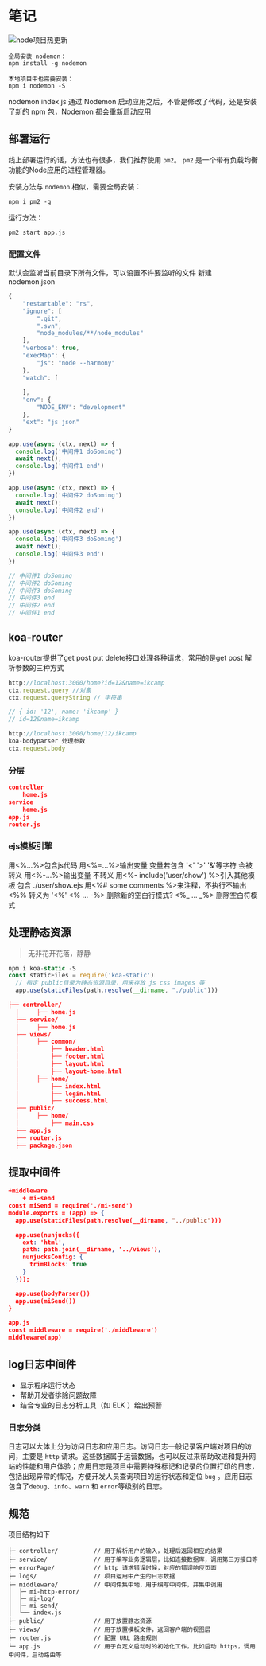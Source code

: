 # 笔记

![](https://cdn.nlark.com/yuque/0/2020/png/1703004/1601189469278-f188ff82-f426-46a9-babb-9cb92eb6aa2f.png)node项目热更新

```
全局安装 nodemon：
npm install -g nodemon

本地项目中也需要安装：
npm i nodemon -S
```
nodemon index.js
通过 Nodemon 启动应用之后，不管是修改了代码，还是安装了新的 npm 包，Nodemon 都会重新启动应用

## 部署运行
线上部署运行的话，方法也有很多，我们推荐使用 `pm2`。
`pm2` 是一个带有负载均衡功能的Node应用的进程管理器。


安装方法与 `nodemon` 相似，需要全局安装：
```
npm i pm2 -g
```


运行方法：
```
pm2 start app.js
```
### 配置文件
默认会监听当前目录下所有文件，可以设置不许要监听的文件 新建 nodemon.json
```javascript
{
	"restartable": "rs",
	"ignore": [
		".git",
		".svn",
		"node_modules/**/node_modules"
	],
	"verbose": true,
	"execMap": {
		"js": "node --harmony"
	},
	"watch": [
		
	],
	"env": {
		"NODE_ENV": "development"
	},
	"ext": "js json"
}
```
```javascript
app.use(async (ctx, next) => {
  console.log('中间件1 doSoming')
  await next();
  console.log('中间件1 end')
})

app.use(async (ctx, next) => {
  console.log('中间件2 doSoming')
  await next();
  console.log('中间件2 end')
})

app.use(async (ctx, next) => {
  console.log('中间件3 doSoming')
  await next();
  console.log('中间件3 end')
})

// 中间件1 doSoming
// 中间件2 doSoming
// 中间件3 doSoming
// 中间件3 end
// 中间件2 end
// 中间件1 end
```
## koa-router
koa-router提供了get post put delete接口处理各种请求，常用的是get post
解析参数的三种方式
```javascript
http://localhost:3000/home?id=12&name=ikcamp
ctx.request.query //对象
ctx.request.queryString // 字符串

// { id: '12', name: 'ikcamp' }
// id=12&name=ikcamp

http://localhost:3000/home/12/ikcamp
koa-bodyparser 处理参数  
ctx.request.body
```
### 分层
```json
controller
	home.js
service
	home.js
app.js
router.js
```
### ejs模板引擎
用<%...%>包含js代码
用<%=...%>输出变量 变量若包含 '<' '>' '&'等字符 会被转义
用<%-...%>输出变量 不转义
用<%- include('user/show') %>引入其他模板 包含 ./user/show.ejs
用<%# some comments %>来注释，不执行不输出
<%% 转义为 '<%'
<% ... -%> 删除新的空白行模式?
<%_ ... _%> 删除空白符模式
## 处理静态资源
> 无非花开花落，静静



```javascript
npm i koa-static -S
const staticFiles = require('koa-static')
  // 指定 public目录为静态资源目录，用来存放 js css images 等
  app.use(staticFiles(path.resolve(__dirname, "./public")))
```
```json
├── controller/
  │     ├── home.js
  ├── service/
  │     ├── home.js
  ├── views/
  │     ├── common/ 
  │         ├── header.html
  │         ├── footer.html
  │         ├── layout.html
  │         ├── layout-home.html
  │     ├── home/ 
  │         ├── index.html
  │         ├── login.html
  │         ├── success.html
  ├── public/ 
  │     ├── home/ 
  │         ├── main.css
  ├── app.js
  ├── router.js
  ├── package.json
```
## 提取中间件
```json
+middleware
	+ mi-send
const miSend = require('./mi-send')
module.exports = (app) => {
  app.use(staticFiles(path.resolve(__dirname, "../public")))

  app.use(nunjucks({
    ext: 'html',
    path: path.join(__dirname, '../views'),
    nunjucksConfig: {
      trimBlocks: true
    }
  }));

  app.use(bodyParser())
  app.use(miSend())
}

app.js
const middleware = require('./middleware')
middleware(app)
```
## log日志中间件

- 显示程序运行状态
- 帮助开发者排除问题故障
- 结合专业的日志分析工具（如 ELK ）给出预警
### 日志分类
日志可以大体上分为访问日志和应用日志。访问日志一般记录客户端对项目的访问，主要是 `http` 请求。这些数据属于运营数据，也可以反过来帮助改进和提升网站的性能和用户体验；应用日志是项目中需要特殊标记和记录的位置打印的日志，包括出现异常的情况，方便开发人员查询项目的运行状态和定位 `bug` 。应用日志包含了`debug`、`info`、`warn` 和 `error`等级别的日志。


## 规范
项目结构如下
```
├─ controller/          // 用于解析用户的输入，处理后返回相应的结果
├─ service/             // 用于编写业务逻辑层，比如连接数据库，调用第三方接口等
├─ errorPage/           // http 请求错误时候，对应的错误响应页面
├─ logs/                // 项目运用中产生的日志数据
├─ middleware/          // 中间件集中地，用于编写中间件，并集中调用
│  ├─ mi-http-error/
│  ├─ mi-log/
│  ├─ mi-send/
│  └── index.js
├─ public/              // 用于放置静态资源
├─ views/               // 用于放置模板文件，返回客户端的视图层
├─ router.js            // 配置 URL 路由规则
└─ app.js               // 用于自定义启动时的初始化工作，比如启动 https，调用中间件，启动路由等
```


